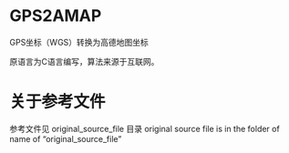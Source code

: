 # GPS2AMAP
GPS坐标（WGS）转换为高德地图坐标

原语言为C语言编写，算法来源于互联网。

# 关于参考文件

参考文件见 original_source_file 目录 
original source file is in the folder of name of “original_source_file”

